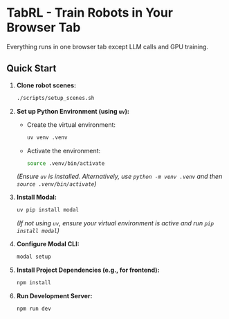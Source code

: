 # TabRL - Train Robots in Your Browser Tab

Everything runs in one browser tab except LLM calls and GPU training.

## Quick Start

1.  **Clone robot scenes:**
    ```bash
    ./scripts/setup_scenes.sh
    ```

2.  **Set up Python Environment (using `uv`):**
    *   Create the virtual environment:
        ```bash
        uv venv .venv
        ```
    *   Activate the environment:
        ```bash
        source .venv/bin/activate
        ```
    *(Ensure `uv` is installed. Alternatively, use `python -m venv .venv` and then `source .venv/bin/activate`)*

3.  **Install Modal:**
    ```bash
    uv pip install modal
    ```
    *(If not using `uv`, ensure your virtual environment is active and run `pip install modal`)*

4.  **Configure Modal CLI:**
    ```bash
    modal setup
    ```

5.  **Install Project Dependencies (e.g., for frontend):**
    ```bash
    npm install
    ```

6.  **Run Development Server:**
    ```bash
    npm run dev
    ```

